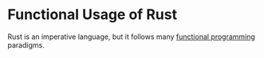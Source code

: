 # Functional Usage of Rust

Rust is an imperative language, but it follows many
[functional programming](https://en.wikipedia.org/wiki/Functional_programming) paradigms.
